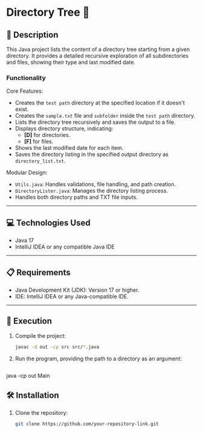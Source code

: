 # Directory Tree 📂

## 📄 Description
This Java project lists the content of a directory tree starting from a given directory. It provides a detailed recursive exploration of all subdirectories and files, showing their type and last modified date.

### **Functionality**
Core Features:
- Creates the `test path` directory at the specified location if it doesn't exist.
- Creates the `sample.txt` file and `subfolder` inside the `test path` directory.
- Lists the directory tree recursively and saves the output to a file.
- Displays directory structure, indicating:
    - **[D]** for directories.
    - **[F]** for files.
- Shows the last modified date for each item.
- Saves the directory listing in the specified output directory as `directory_list.txt`.

Modular Design:
- `Utils.java`: Handles validations, file handling, and path creation.
- `DirectoryLister.java`: Manages the directory listing process.
- Handles both directory paths and TXT file inputs.

---

## 💻 Technologies Used
- Java 17
- IntelliJ IDEA or any compatible Java IDE

---

## 📋 Requirements
- Java Development Kit (JDK): Version 17 or higher.
- IDE: IntelliJ IDEA or any Java-compatible IDE.

---

## 🚀 Execution
1. Compile the project:
   ```bash
   javac -d out -cp src src/*.java

2. Run the program, providing the path to a directory as an argument:
   ```bash
java -cp out Main


## 🛠️ Installation
1. Clone the repository:
   ```bash
   git clone https://github.com/your-repository-link.git
